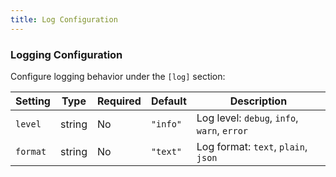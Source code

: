 ```yaml
---
title: Log Configuration
---
```


### Logging Configuration

Configure logging behavior under the `[log]` section:

| Setting | Type | Required | Default | Description |
|---------|------|----------|---------|-------------|
| `level` | string | No | `"info"` | Log level: `debug`, `info`, `warn`, `error` |
| `format` | string | No | `"text"` | Log format: `text`, `plain`, `json` |

